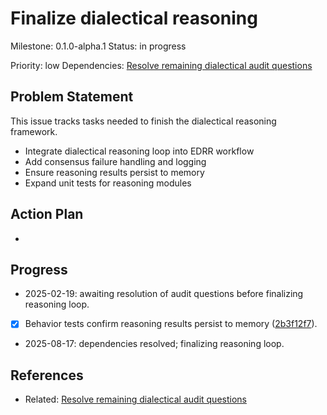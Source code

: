 # Finalize dialectical reasoning
Milestone: 0.1.0-alpha.1
Status: in progress

Priority: low
Dependencies: [Resolve remaining dialectical audit questions](archived/Resolve-remaining-dialectical-audit-questions.md)

## Problem Statement
<description>


This issue tracks tasks needed to finish the dialectical reasoning framework.

- Integrate dialectical reasoning loop into EDRR workflow
- Add consensus failure handling and logging
- Ensure reasoning results persist to memory
- Expand unit tests for reasoning modules

## Action Plan
- <tasks>

## Progress
- 2025-02-19: awaiting resolution of audit questions before finalizing reasoning loop.
- [x] Behavior tests confirm reasoning results persist to memory ([2b3f12f7](../commit/2b3f12f7)).
- 2025-08-17: dependencies resolved; finalizing reasoning loop.

## References
- Related: [Resolve remaining dialectical audit questions](archived/Resolve-remaining-dialectical-audit-questions.md)
